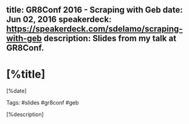 title: GR8Conf 2016 - Scraping with Geb
date: Jun 02, 2016
speakerdeck: https://speakerdeck.com/sdelamo/scraping-with-geb
description: Slides from my talk at GR8Conf.
---

# [%title]

[%date]

Tags: #slides #gr8conf #geb

[%description]

<script async class="speakerdeck-embed" data-id="9ee7fdd824814261b4d51dcbe1daa4b8" data-ratio="1.33333333333333" src="//speakerdeck.com/assets/embed.js"></script>